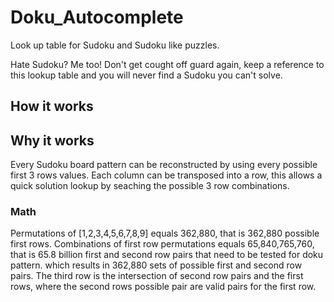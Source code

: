 # Doku_Autocomplete
Look up table for Sudoku and Sudoku like puzzles.

Hate Sudoku? Me too! Don't get cought off guard again, keep a reference to this lookup table and you will never find a Sudoku you can't solve.

## How it works

## Why it works
Every Sudoku board pattern can be reconstructed by using every possible first 3 rows values. Each column can be transposed into a row, this allows a quick solution lookup by seaching the possible 3 row combinations.

### Math
Permutations of [1,2,3,4,5,6,7,8,9] equals 362,880, that is 362,880 possible first rows.
Combinations of first row permutations equals 65,840,765,760, that is 65.8 billion first and second row pairs that need to be tested for doku pattern.
which results in 362,880 sets of possible first and second row pairs.
The third row is the intersection of second row pairs and the first rows, where the second rows possible pair are valid pairs for the first row.